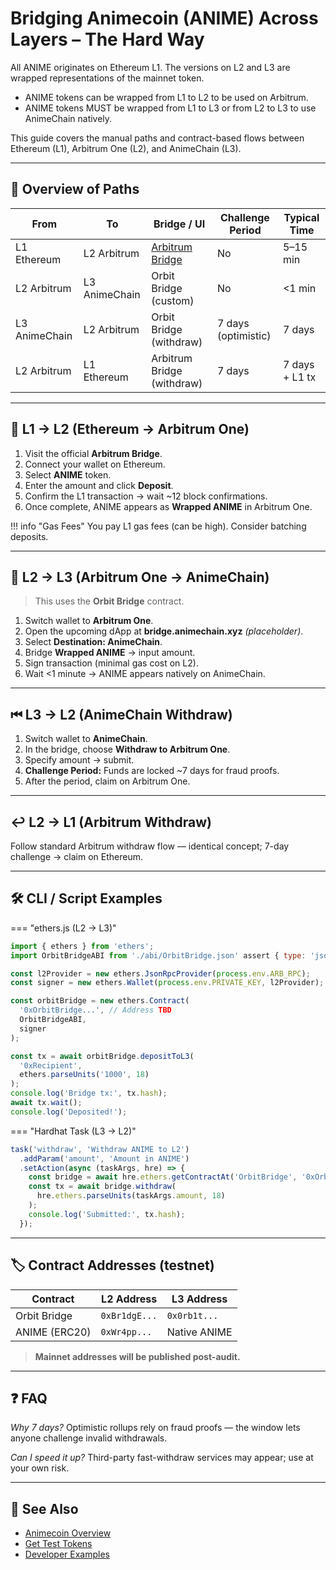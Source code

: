 # Bridging Animecoin (ANIME) Across Layers – The Hard Way

All ANIME originates on Ethereum L1. The versions on L2 and L3 are wrapped representations of the mainnet token.

- ANIME tokens can be wrapped from L1 to L2 to be used on Arbitrum.
- ANIME tokens MUST be wrapped from L1 to L3 or from L2 to L3 to use AnimeChain natively.

This guide covers the manual paths and contract-based flows between Ethereum (L1), Arbitrum One (L2), and AnimeChain (L3).

---

## 🔄 Overview of Paths

| From | To | Bridge / UI | Challenge Period | Typical Time |
|------|----|-------------|------------------|--------------|
| L1 Ethereum | L2 Arbitrum | [Arbitrum Bridge](https://bridge.arbitrum.io/) | No | 5–15 min |
| L2 Arbitrum | L3 AnimeChain | Orbit Bridge (custom) | No | <1 min |
| L3 AnimeChain | L2 Arbitrum | Orbit Bridge (withdraw) | 7 days (optimistic) | 7 days |
| L2 Arbitrum | L1 Ethereum | Arbitrum Bridge (withdraw) | 7 days | 7 days + L1 tx |

---

## 🚀 L1 → L2 (Ethereum → Arbitrum One)

1. Visit the official **Arbitrum Bridge**.
2. Connect your wallet on Ethereum.
3. Select **ANIME** token.
4. Enter the amount and click **Deposit**.
5. Confirm the L1 transaction → wait ~12 block confirmations.
6. Once complete, ANIME appears as **Wrapped ANIME** in Arbitrum One.

!!! info "Gas Fees"
    You pay L1 gas fees (can be high). Consider batching deposits.

---

## 🚀 L2 → L3 (Arbitrum One → AnimeChain)

> This uses the **Orbit Bridge** contract.

1. Switch wallet to **Arbitrum One**.
2. Open the upcoming dApp at **bridge.animechain.xyz** *(placeholder)*.
3. Select **Destination: AnimeChain**.
4. Bridge **Wrapped ANIME** → input amount.
5. Sign transaction (minimal gas cost on L2).
6. Wait <1 minute → ANIME appears natively on AnimeChain.

---

## ⏮ L3 → L2 (AnimeChain Withdraw)

1. Switch wallet to **AnimeChain**.
2. In the bridge, choose **Withdraw to Arbitrum One**.
3. Specify amount → submit.
4. **Challenge Period:** Funds are locked ~7 days for fraud proofs.
5. After the period, claim on Arbitrum One.

---

## ↩ L2 → L1 (Arbitrum Withdraw)

Follow standard Arbitrum withdraw flow — identical concept; 7-day challenge → claim on Ethereum.

---

## 🛠️ CLI / Script Examples

=== "ethers.js (L2 → L3)"

```javascript
import { ethers } from 'ethers';
import OrbitBridgeABI from './abi/OrbitBridge.json' assert { type: 'json' };

const l2Provider = new ethers.JsonRpcProvider(process.env.ARB_RPC);
const signer = new ethers.Wallet(process.env.PRIVATE_KEY, l2Provider);

const orbitBridge = new ethers.Contract(
  '0xOrbitBridge...', // Address TBD
  OrbitBridgeABI,
  signer
);

const tx = await orbitBridge.depositToL3(
  '0xRecipient',
  ethers.parseUnits('1000', 18)
);
console.log('Bridge tx:', tx.hash);
await tx.wait();
console.log('Deposited!');
```

=== "Hardhat Task (L3 → L2)"

```javascript
task('withdraw', 'Withdraw ANIME to L2')
  .addParam('amount', 'Amount in ANIME')
  .setAction(async (taskArgs, hre) => {
    const bridge = await hre.ethers.getContractAt('OrbitBridge', '0xOrbitBridge...');
    const tx = await bridge.withdraw(
      hre.ethers.parseUnits(taskArgs.amount, 18)
    );
    console.log('Submitted:', tx.hash);
  });
```

---

## 🏷️ Contract Addresses (testnet)

| Contract | L2 Address | L3 Address |
|----------|------------|------------|
| Orbit Bridge | `0xBr1dgE...` | `0x0rb1t...` |
| ANIME (ERC20) | `0xWr4pp...` | Native ANIME |

> **Mainnet addresses will be published post-audit.**

---

## ❓ FAQ

*Why 7 days?*  Optimistic rollups rely on fraud proofs — the window lets anyone challenge invalid withdrawals.

*Can I speed it up?*  Third-party fast-withdraw services may appear; use at your own risk.

---

## 🔗 See Also

- [Animecoin Overview](index.md)
- [Get Test Tokens](/app/)
- [Developer Examples](../developers/examples.md) 